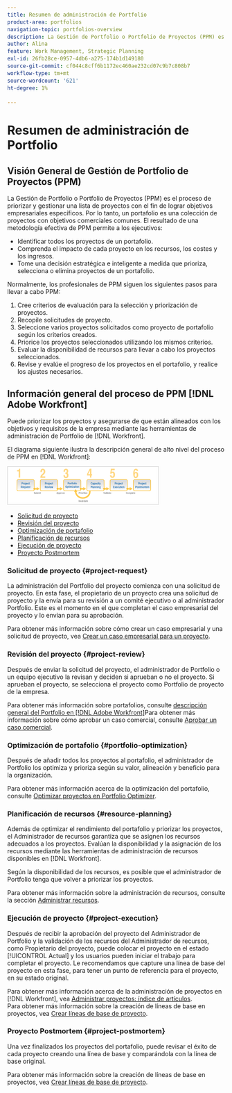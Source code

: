 ```yaml
---
title: Resumen de administración de Portfolio
product-area: portfolios
navigation-topic: portfolios-overview
description: La Gestión de Portfolio o Portfolio de Proyectos (PPM) es el proceso de priorizar y gestionar una lista de proyectos con el fin de lograr objetivos empresariales específicos. Un portafolio es una colección de proyectos con objetivos empresariales comunes.
author: Alina
feature: Work Management, Strategic Planning
exl-id: 26fb28ce-0957-4db6-a275-174b1d149180
source-git-commit: cf044c8cff6b1172ec460ae232cd07c9b7c808b7
workflow-type: tm+mt
source-wordcount: '621'
ht-degree: 1%

---
```


# Resumen de administración de Portfolio

<!--Audited: 12/2023-->

## Visión General de Gestión de Portfolio de Proyectos (PPM)

La Gestión de Portfolio o Portfolio de Proyectos (PPM) es el proceso de priorizar y gestionar una lista de proyectos con el fin de lograr objetivos empresariales específicos. Por lo tanto, un portafolio es una colección de proyectos con objetivos comerciales comunes. El resultado de una metodología efectiva de PPM permite a los ejecutivos:

* Identificar todos los proyectos de un portafolio.
* Comprenda el impacto de cada proyecto en los recursos, los costes y los ingresos.
* Tome una decisión estratégica e inteligente a medida que prioriza, selecciona o elimina proyectos de un portafolio.

Normalmente, los profesionales de PPM siguen los siguientes pasos para llevar a cabo PPM:

1. Cree criterios de evaluación para la selección y priorización de proyectos.
1. Recopile solicitudes de proyecto.
1. Seleccione varios proyectos solicitados como proyecto de portafolio según los criterios creados.
1. Priorice los proyectos seleccionados utilizando los mismos criterios.
1. Evaluar la disponibilidad de recursos para llevar a cabo los proyectos seleccionados.
1. Revise y evalúe el progreso de los proyectos en el portafolio, y realice los ajustes necesarios.

## Información general del proceso de PPM [!DNL Adobe Workfront]

Puede priorizar los proyectos y asegurarse de que están alineados con los objetivos y requisitos de la empresa mediante las herramientas de administración de Portfolio de [!DNL Workfront].

El diagrama siguiente ilustra la descripción general de alto nivel del proceso de PPM en [!DNL Workfront]:

![](assets/pm1-350x88.png)

* [Solicitud de proyecto](#project-request)
* [Revisión del proyecto](#project-review)
* [Optimización de portafolio](#portfolio-optimization)
* [Planificación de recursos](#resource-planning)
* [Ejecución de proyecto](#project-execution)
* [Proyecto Postmortem](#project-postmortem)

### Solicitud de proyecto {#project-request}

La administración del Portfolio del proyecto comienza con una solicitud de proyecto. En esta fase, el propietario de un proyecto crea una solicitud de proyecto y la envía para su revisión a un comité ejecutivo o al administrador Portfolio. Este es el momento en el que completan el caso empresarial del proyecto y lo envían para su aprobación.

Para obtener más información sobre cómo crear un caso empresarial y una solicitud de proyecto, vea [Crear un caso empresarial para un proyecto](../../../manage-work/projects/define-a-business-case/create-business-case.md).

### Revisión del proyecto {#project-review}

Después de enviar la solicitud del proyecto, el administrador de Portfolio o un equipo ejecutivo la revisan y deciden si aprueban o no el proyecto. Si aprueban el proyecto, se selecciona el proyecto como Portfolio de proyecto de la empresa.

Para obtener más información sobre portafolios, consulte [descripción general del Portfolio en [!DNL Adobe Workfront]](../../../manage-work/portfolios/portfolios-overview/portfolio-overview.md)Para obtener más información sobre cómo aprobar un caso comercial, consulte [Aprobar un caso comercial](../../../manage-work/projects/define-a-business-case/approve-business-case.md).

### Optimización de portafolio {#portfolio-optimization}

Después de añadir todos los proyectos al portafolio, el administrador de Portfolio los optimiza y prioriza según su valor, alineación y beneficio para la organización.

Para obtener más información acerca de la optimización del portafolio, consulte [Optimizar proyectos en Portfolio Optimizer](../../../manage-work/portfolios/portfolio-optimizer/optimize-projects-in-portfolio-optimizer.md).

### Planificación de recursos {#resource-planning}

Además de optimizar el rendimiento del portafolio y priorizar los proyectos, el Administrador de recursos garantiza que se asignen los recursos adecuados a los proyectos. Evalúan la disponibilidad y la asignación de los recursos mediante las herramientas de administración de recursos disponibles en [!DNL Workfront].

Según la disponibilidad de los recursos, es posible que el administrador de Portfolio tenga que volver a priorizar los proyectos.

Para obtener más información sobre la administración de recursos, consulte la sección [Administrar recursos](../../../resource-mgmt/manage-resources.md).

### Ejecución de proyecto {#project-execution}

Después de recibir la aprobación del proyecto del Administrador de Portfolio y la validación de los recursos del Administrador de recursos, como Propietario del proyecto, puede colocar el proyecto en el estado [!UICONTROL Actual] y los usuarios pueden iniciar el trabajo para completar el proyecto. Le recomendamos que capture una línea de base del proyecto en esta fase, para tener un punto de referencia para el proyecto, en su estado original.

Para obtener más información acerca de la administración de proyectos en [!DNL Workfront], vea [Administrar proyectos: índice de artículos](../../../manage-work/projects/manage-projects/manage-projects-overview.md).\
Para obtener más información sobre la creación de líneas de base en proyectos, vea [Crear líneas de base de proyecto](../../../manage-work/projects/create-projects/create-baselines.md).

### Proyecto Postmortem {#project-postmortem}

Una vez finalizados los proyectos del portafolio, puede revisar el éxito de cada proyecto creando una línea de base y comparándola con la línea de base original.

Para obtener más información sobre la creación de líneas de base en proyectos, vea [Crear líneas de base de proyecto](../../../manage-work/projects/create-projects/create-baselines.md).
